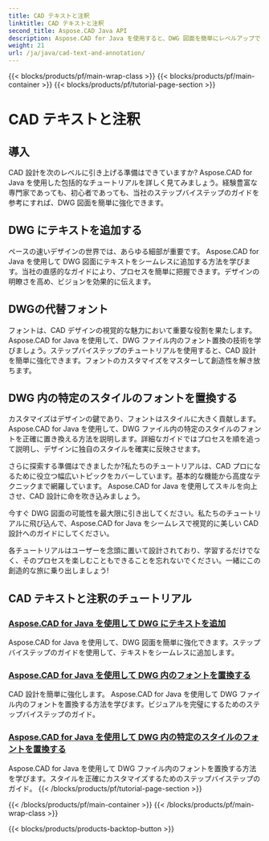 ```yaml
---
title: CAD テキストと注釈
linktitle: CAD テキストと注釈
second_title: Aspose.CAD Java API
description: Aspose.CAD for Java を使用すると、DWG 図面を簡単にレベルアップできます。 DWG ファイル内のフォントの追加と置換をマスターします。完璧なビジュアルを実現するためのステップバイステップのガイド。
weight: 21
url: /ja/java/cad-text-and-annotation/
---
```


{{< blocks/products/pf/main-wrap-class >}}
{{< blocks/products/pf/main-container >}}
{{< blocks/products/pf/tutorial-page-section >}}

# CAD テキストと注釈


## 導入 

CAD 設計を次のレベルに引き上げる準備はできていますか? Aspose.CAD for Java を使用した包括的なチュートリアルを詳しく見てみましょう。経験豊富な専門家であっても、初心者であっても、当社のステップバイステップのガイドを参考にすれば、DWG 図面を簡単に強化できます。

## DWG にテキストを追加する

ペースの速いデザインの世界では、あらゆる細部が重要です。 Aspose.CAD for Java を使用して DWG 図面にテキストをシームレスに追加する方法を学びます。当社の直感的なガイドにより、プロセスを簡単に把握できます。デザインの明瞭さを高め、ビジョンを効果的に伝えます。

## DWGの代替フォント

フォントは、CAD デザインの視覚的な魅力において重要な役割を果たします。 Aspose.CAD for Java を使用して、DWG ファイル内のフォント置換の技術を学びましょう。ステップバイステップのチュートリアルを使用すると、CAD 設計を簡単に強化できます。フォントのカスタマイズをマスターして創造性を解き放ちます。

## DWG 内の特定のスタイルのフォントを置換する

カスタマイズはデザインの鍵であり、フォントはスタイルに大きく貢献します。 Aspose.CAD for Java を使用して、DWG ファイル内の特定のスタイルのフォントを正確に置き換える方法を説明します。詳細なガイドではプロセスを順を追って説明し、デザインに独自のスタイルを確実に反映させます。

さらに探索する準備はできましたか?私たちのチュートリアルは、CAD プロになるために役立つ幅広いトピックをカバーしています。基本的な機能から高度なテクニックまで網羅しています。 Aspose.CAD for Java を使用してスキルを向上させ、CAD 設計に命を吹き込みましょう。

今すぐ DWG 図面の可能性を最大限に引き出してください。私たちのチュートリアルに飛び込んで、Aspose.CAD for Java をシームレスで視覚的に美しい CAD 設計へのガイドにしてください。

各チュートリアルはユーザーを念頭に置いて設計されており、学習するだけでなく、そのプロセスを楽しむこともできることを忘れないでください。一緒にこの創造的な旅に乗り出しましょう!
## CAD テキストと注釈のチュートリアル
### [Aspose.CAD for Java を使用して DWG にテキストを追加](./add-text-in-dwg/)
Aspose.CAD for Java を使用して、DWG 図面を簡単に強化できます。ステップバイステップのガイドを使用して、テキストをシームレスに追加します。
### [Aspose.CAD for Java を使用して DWG 内のフォントを置換する](./substitute-font-in-dwg/)
CAD 設計を簡単に強化します。 Aspose.CAD for Java を使用して DWG ファイル内のフォントを置換する方法を学びます。ビジュアルを完璧にするためのステップバイステップのガイド。
### [Aspose.CAD for Java を使用して DWG 内の特定のスタイルのフォントを置換する](./substitute-font-of-particular-style-in-dwg/)
Aspose.CAD for Java を使用して DWG ファイル内のフォントを置換する方法を学びます。スタイルを正確にカスタマイズするためのステップバイステップのガイド。
{{< /blocks/products/pf/tutorial-page-section >}}

{{< /blocks/products/pf/main-container >}}
{{< /blocks/products/pf/main-wrap-class >}}

{{< blocks/products/products-backtop-button >}}
